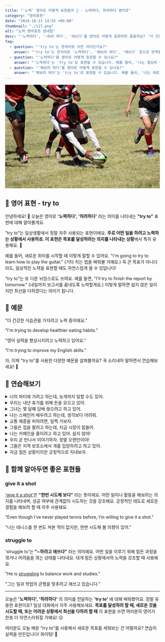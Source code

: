```yaml
---
title: "'노력' 영어로 어떻게 표현할까 💪 - 노력하다, 하려하다 영어로"
category: "영어표현"
date: "2024-10-13 14:55 +09:00"
thumbnail: "./117.png"
alt: "노력 영어표현 썸네일"
desc: "'노력하다', '~하려 하다', '애쓰다'를 영어로 어떻게 표현하면 좋을까요? '더 건강한 식습관을 가지려고 노력 중이에요.', '영어 실력을 향상시키려 하고 있어요.' 등을 영어로 표현하는 법을 배워봅시다. 다양한 예문을 통해서 연습하고 본인의 표현으로 만들어 보세요."
faq:
  - question: "'try to'는 한국어로 어떤 의미인가요?"
    answer: "'try to'는 한국어로 '노력하다', '해보려 하다', '애쓰다' 등으로 번역될 수 있습니다. 어떤 일을 해보려는 의도를 표현할 때 사용합니다."
  - question: "'노력하다'를 영어로 어떻게 표현할 수 있나요?"
    answer: "'노력하다'는 'try to'로 표현할 수 있습니다. 예를 들어, '나는 열심히 영어를 배우려고 노력하고 있어'는 'I am trying to learn English hard'로 말할 수 있습니다."
  - question: "'해보려 하다'를 영어로 어떻게 표현할 수 있나요?"
    answer: "'해보려 하다'는 'try to'로 표현할 수 있습니다. 예를 들어, '나는 새로운 요리를 해보려 해'는 'I am trying to cook a new dish'로 말할 수 있습니다."
---
```


![미식축구, 빨간색 하얀색 줄무늬, 공을 잡고있음](./117-1.jpg)

## 🌟 영어 표현 - try to

안녕하세요! 👋 오늘은 영어로 **'노력하다', '하려하다'** 라는 의미를 나타내는 **"try to"** 표현에 대해 알아볼게요.

"try to"는 일상생활에서 정말 자주 사용되는 표현이에요. **주로 어떤 일을 하려고 노력하는 상황에서 사용하죠. 이 표현은 목표를 달성하려는 의지를 나타내는 상황**에서 특히 유용해요. 💪

예를 들어, 새로운 취미를 시작할 때 이렇게 말할 수 있어요. "I'm going to try to learn how to play the guitar." (기타 치는 법을 배워볼 거예요.) 꼭 큰 목표가 아니더라도, 일상적인 노력을 표현할 때도 자연스럽게 쓸 수 있답니다!

"try to"는 또 다른 뉘앙스로도 쓰여요. 예를 들면, "I'll try to finish the report by tomorrow." (내일까지 보고서를 끝내도록 노력할게요.) 이렇게 말하면 쉽지 않은 일이지만 최선을 다하겠다는 의미가 됩니다.

<script async src="https://pagead2.googlesyndication.com/pagead/js/adsbygoogle.js?client=ca-pub-1465612013356152"
     crossorigin="anonymous"></script>
<!-- engple-horizontal-ad -->

<ins class="adsbygoogle"
     style="display:block"
     data-ad-client="ca-pub-1465612013356152"
     data-ad-slot="2106896038"
     data-ad-format="auto"
     data-full-width-responsive="true"></ins>

<script>
     (adsbygoogle = window.adsbygoogle || []).push({});
</script>

## 📖 예문

"더 건강한 식습관을 가지려고 노력 중이에요."

"I'm trying to develop healthier eating habits."

"영어 실력을 향상시키려고 노력하고 있어요."

"I'm trying to improve my English skills."

자, 이제 "try to"를 사용한 다양한 예문을 살펴볼까요? 꼭 소리내어 말하면서 연습해보세요! 🚀

## 💬 연습해보기

<details>
<summary>너의 파티에 가려고 하는데, 늦게까지 일할 수도 있어.</summary>
<span>I'm gonna try to make it to your party, but I might be working late.</span>
</details>

<details>
<summary>우리는 내년 휴가를 위해 돈을 모으고 있어.</summary>
<span>We're trying to save money for a vacation next year.</span>
</details>

<details>
<summary>그녀는 몇 달째 담배 끊으려고 하고 있어.</summary>
<span>She's been trying to quit smoking for months now.</span>
</details>

<details>
<summary>나는 스페인어 배우려고 하는데, 생각보다 어려워.</summary>
<span>I'm trying to learn Spanish, but it's harder than I thought.</span>
</details>

<details>
<summary>교통 체증을 피하려면, 일찍 가보자.</summary>
<span>Let's try to get there early to avoid the traffic.</span>
</details>

<details>
<summary>그들은 집을 팔려고 하는데, 지금 시장이 힘들어.</summary>
<span>They're trying to sell their house, but the market's <a href="/blog/in-english/183.tough/">tough</a> right now.</span>
</details>

<details>
<summary>나는 카페인을 줄이려고 하고 있어. 쉽지 않아!</summary>
<span>I'm trying to <a href="/blog/in-english/059.cut-back-on/">cut back on</a> caffeine. It's not easy!</span>
</details>

<details>
<summary>우리 곧 만나서 이야기하자. 정말 오랜만이야!</summary>
<span>We should try to <a href="/blog/in-english/021.catch-up-on/">catch up</a> soon. It's been ages!</span>
</details>

<details>
<summary>그들은 지역 보호소에서 개를 입양하려고 하고 있어.</summary>
<span>They're trying to adopt a dog from the local shelter.</span>
</details>

<details>
<summary>지금 힘든 상황이지만 긍정적으로 지내보자.</summary>
<span>Let's try to <a href="/blog/in-english/119.stay/">stay positive</a>, even though things are tough right now.</span>
</details>

## 🤝 함께 알아두면 좋은 표현들

### give it a shot

['give it a shot'](/blog/in-english/039.give-it-a-shot/)은 **"한번 시도해 보다"** 라는 뜻이에요. 어떤 일이나 활동을 해보려는 의지를 나타내며, 성공 여부에 관계없이 시도하는 것을 강조해요. 긍정적인 태도로 새로운 경험을 해보려 할 때 자주 사용돼요.

"Even though I’ve never played tennis before, I’m willing to give it a shot."

"나는 테니스를 한 번도 쳐본 적이 없지만, 한번 시도해 볼 의향이 있어."

### struggle to

'struggle to'는 **"~하려고 애쓰다"** 라는 의미예요. 어떤 일을 이루기 위해 힘든 과정을 겪거나 어려움을 겪는 상태를 나타내요. 대개 힘든 상황에서의 노력을 강조할 때 사용돼요.

"He is [struggling](/blog/잘-안돼-영어표현/) to balance work and studies."

"그는 일과 학업의 균형을 맞추려고 애쓰고 있습니다."

---

오늘은 **'노력하다', '하려하다'** 의 의미를 전달하는 **'try to'** 에 대해 배워봤어요. 정말 유용한 표현이죠? 일상 대화에서 자주 사용해보세요. **목표를 달성하려 할 때, 새로운 것을 시도할 때, 또는 어려운 상황에서 최선을 다하려 할 때** 이 표현을 쓰면 여러분의 영어가 한층 더 자연스러워질 거예요! 😉

여러분도 오늘 배운 "try to"를 사용해서 새로운 목표를 세워보는 건 어떨까요? 연습이 실력을 만든답니다! 화이팅! 💪
